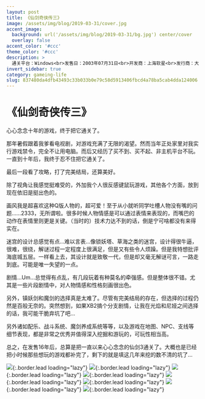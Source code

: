 ```yaml
---
layout: post
title: 《仙剑奇侠传三》
image: /assets/img/blog/2019-03-31/cover.jpg
accent_image: 
  background: url('/assets/img/blog/2019-03-31/bg.jpg') center/cover
  overlay: false
accent_color: '#ccc'
theme_color: '#ccc'
description: >
  通关平台：Windows<br>发售日：2003年07月31日<br>开发商：上海软星<br>发行商：大宇资讯<br>个人评分：88
invert_sidebar: true
category: gameing-life
slug: 837480da4dfb43493c33b033b0e79c58d5913406fbcd4a78ba5cab4dda124006
---
```


# 《仙剑奇侠传三》

心心念念十年的游戏，终于把它通关了。

那年暑假跟着我爹看电视剧，对游戏充满了无限的渴望。然而当年正处家里对我实行游戏禁令，完全不让用电脑。而后又经历了买不到、买不起、非主机平台不玩。一直到十年后，我终于忍不住把它通关了。

最后一段看了攻略，打了完美结局，还算美好。

除了视角让我感觉挺难受的，外加我个人很反感键鼠玩游戏，其他各个方面，放到现在依旧是挺出色的。

画风我是超喜欢这种Q版人物的，超可爱！至于从小就听同学吐槽人物没有嘴的问题……2333，无所谓啦。很多时候人物情感是可以通过表情来表现的，而嘴巴的动作在表情里则更是关键。（当时的）技术力达不到的话，倒是宁可啥都没有来得实在。

迷宫的设计总感觉有点…难以言表…像锁妖塔、草海之类的迷宫，设计得很牛逼，很难，很绕，解谜过程一定程度上很满足，但是又有些令人烦躁。但是我特想批评海底城五层。一样看上去，其设计就是致敬一代，但是却又毫无解谜可言，一路走到底。可能是唯一失望的一点。

剧情…Um…总觉得有点乱，有几段玩着有种莫名的牵强感。但是整体很不错。尤其是一些片段剧情中，对人物情感和性格刻画很出色。

另外，镇妖剑和魔剑的选择真是太难了。尽管有完美结局的存在，但选择的过程仍然是百般无奈的。突然想到，如果XB2搞个分支剧情，让我在光焰和尼娅之间选择的话，我可能干脆弃坑了吧…

另外诸如配乐、战斗系统、魔剑养成系统等等，以及游戏在地图、NPC、支线等细节表现，都是非常之优秀并值得深入挖掘和游玩的，可玩性相当高。

总之，在发售16年后，总算是把一直以来心心念念的仙剑3通关了。大概也是已经把小时候那些想玩的游戏都补完了，剩下的就是填这几年来挖的数不清的坑了…

![](/assets/img/blog/2019-03-31/1.jpg){:.border.lead loading="lazy"}
![](/assets/img/blog/2019-03-31/2.jpg){:.border.lead loading="lazy"}
![](/assets/img/blog/2019-03-31/3.jpg){:.border.lead loading="lazy"}
![](/assets/img/blog/2019-03-31/4.jpg){:.border.lead loading="lazy"}
![](/assets/img/blog/2019-03-31/5.jpg){:.border.lead loading="lazy"}
![](/assets/img/blog/2019-03-31/6.jpg){:.border.lead loading="lazy"}
![](/assets/img/blog/2019-03-31/7.jpg){:.border.lead loading="lazy"}
![](/assets/img/blog/2019-03-31/8.jpg){:.border.lead loading="lazy"}

